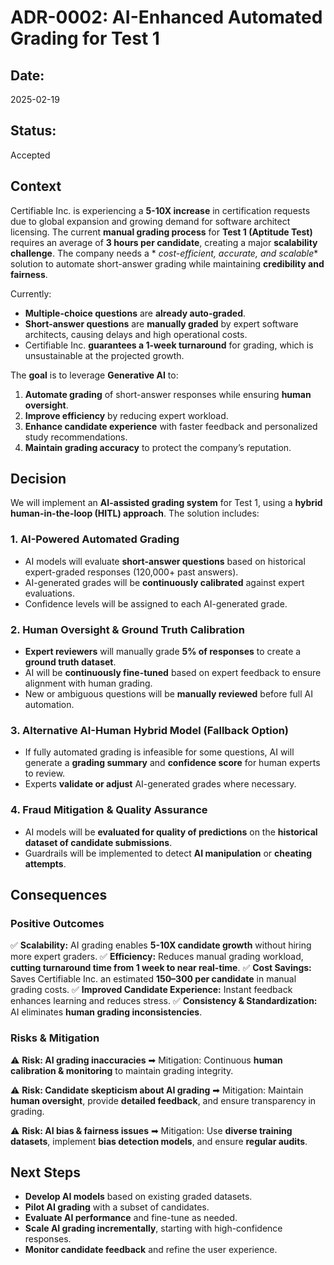 # **ADR-0002: AI-Enhanced Automated Grading for Test 1**

## **Date:**

2025-02-19

## **Status:**

Accepted

## **Context**

Certifiable Inc. is experiencing a **5-10X increase** in certification requests due to global expansion and growing
demand for software architect licensing. The current **manual grading process** for **Test 1 (Aptitude Test)** requires
an average of **3 hours per candidate**, creating a major **scalability challenge**. The company needs a *
*cost-efficient, accurate, and scalable** solution to automate short-answer grading while maintaining **credibility and
fairness**.

Currently:

- **Multiple-choice questions** are **already auto-graded**.
- **Short-answer questions** are **manually graded** by expert software architects, causing delays and high operational
  costs.
- Certifiable Inc. **guarantees a 1-week turnaround** for grading, which is unsustainable at the projected growth.

The **goal** is to leverage **Generative AI** to:

1. **Automate grading** of short-answer responses while ensuring **human oversight**.
2. **Improve efficiency** by reducing expert workload.
3. **Enhance candidate experience** with faster feedback and personalized study recommendations.
4. **Maintain grading accuracy** to protect the company’s reputation.

## **Decision**

We will implement an **AI-assisted grading system** for Test 1, using a **hybrid human-in-the-loop (HITL) approach**.
The solution includes:

### **1. AI-Powered Automated Grading**

- AI models will evaluate **short-answer questions** based on historical expert-graded responses (120,000+ past
  answers).
- AI-generated grades will be **continuously calibrated** against expert evaluations.
- Confidence levels will be assigned to each AI-generated grade.

### **2. Human Oversight & Ground Truth Calibration**

- **Expert reviewers** will manually grade **5% of responses** to create a **ground truth dataset**.
- AI will be **continuously fine-tuned** based on expert feedback to ensure alignment with human grading.
- New or ambiguous questions will be **manually reviewed** before full AI automation.


### **3. Alternative AI-Human Hybrid Model (Fallback Option)**

- If fully automated grading is infeasible for some questions, AI will generate a **grading summary** and **confidence
  score** for human experts to review.
- Experts **validate or adjust** AI-generated grades where necessary.

### **4. Fraud Mitigation & Quality Assurance**

- AI models will be **evaluated for quality of predictions** on the **historical dataset of candidate submissions**.
- Guardrails will be implemented to detect **AI manipulation** or **cheating attempts**.

## **Consequences**

### **Positive Outcomes**

✅ **Scalability:** AI grading enables **5-10X candidate growth** without hiring more expert graders.
✅ **Efficiency:** Reduces manual grading workload, **cutting turnaround time from 1 week to near real-time**.
✅ **Cost Savings:** Saves Certifiable Inc. an estimated **$150–$300 per candidate** in manual grading costs.
✅ **Improved Candidate Experience:** Instant feedback enhances learning and reduces stress.
✅ **Consistency & Standardization:** AI eliminates **human grading inconsistencies**.

### **Risks & Mitigation**

⚠ **Risk: AI grading inaccuracies**
➡ Mitigation: Continuous **human calibration & monitoring** to maintain grading integrity.

⚠ **Risk: Candidate skepticism about AI grading**
➡ Mitigation: Maintain **human oversight**, provide **detailed feedback**, and ensure transparency in grading.

⚠ **Risk: AI bias & fairness issues**
➡ Mitigation: Use **diverse training datasets**, implement **bias detection models**, and ensure **regular audits**.

## **Next Steps**

- **Develop AI models** based on existing graded datasets.
- **Pilot AI grading** with a subset of candidates.
- **Evaluate AI performance** and fine-tune as needed.
- **Scale AI grading incrementally**, starting with high-confidence responses.
- **Monitor candidate feedback** and refine the user experience.
